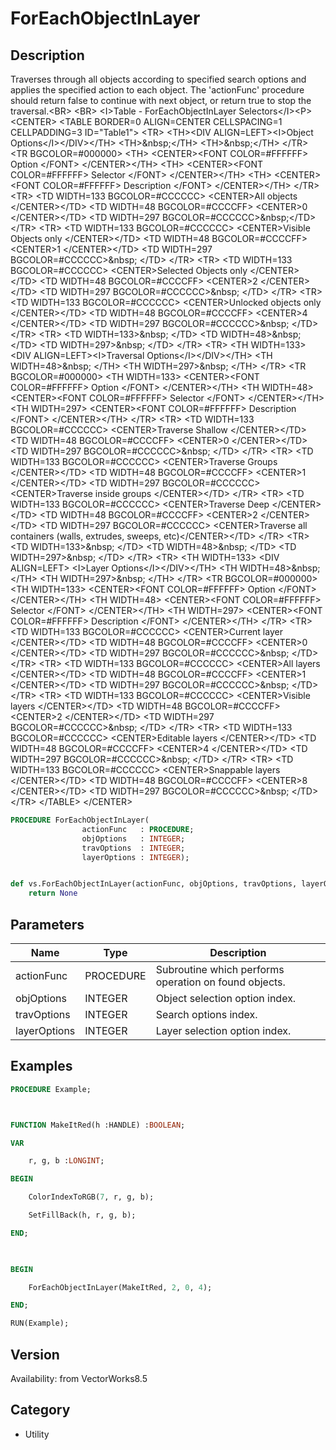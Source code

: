 # ForEachObjectInLayer

## Description
Traverses through all objects according to specified search options and applies the specified action to each object.  The 'actionFunc' procedure should return false to continue with next object, or return true to stop the traversal.&lt;BR&gt;
&lt;BR&gt;
&lt;I&gt;Table - ForEachObjectInLayer Selectors&lt;/I&gt;&lt;P&gt;
&lt;CENTER&gt;
&lt;TABLE BORDER=0 ALIGN=CENTER CELLSPACING=1 CELLPADDING=3 ID=&quot;Table1&quot;&gt;
	&lt;TR&gt; 
		&lt;TH&gt;&lt;DIV ALIGN=LEFT&gt;&lt;I&gt;Object Options&lt;/I&gt;&lt;/DIV&gt;&lt;/TH&gt;
		&lt;TH&gt;&amp;nbsp;&lt;/TH&gt;
		&lt;TH&gt;&amp;nbsp;&lt;/TH&gt;
	&lt;/TR&gt;
	&lt;TR BGCOLOR=#000000&gt; 
		&lt;TH&gt; &lt;CENTER&gt;&lt;FONT COLOR=#FFFFFF&gt; Option &lt;/FONT&gt; &lt;/CENTER&gt;&lt;/TH&gt;
		&lt;TH&gt; &lt;CENTER&gt;&lt;FONT COLOR=#FFFFFF&gt; Selector &lt;/FONT&gt; &lt;/CENTER&gt;&lt;/TH&gt;
		&lt;TH&gt; &lt;CENTER&gt;&lt;FONT COLOR=#FFFFFF&gt; Description &lt;/FONT&gt; &lt;/CENTER&gt;&lt;/TH&gt;
	&lt;/TR&gt;
	&lt;TR&gt; 
		&lt;TD WIDTH=133 BGCOLOR=#CCCCCC&gt; &lt;CENTER&gt;All objects  &lt;/CENTER&gt;&lt;/TD&gt;
		&lt;TD WIDTH=48 BGCOLOR=#CCCCFF&gt; &lt;CENTER&gt;0  &lt;/CENTER&gt;&lt;/TD&gt;
		&lt;TD WIDTH=297 BGCOLOR=#CCCCCC&gt;&amp;nbsp;&lt;/TD&gt;
	&lt;/TR&gt;
	&lt;TR&gt; 
		&lt;TD WIDTH=133 BGCOLOR=#CCCCCC&gt; &lt;CENTER&gt;Visible Objects only  &lt;/CENTER&gt;&lt;/TD&gt;
		&lt;TD WIDTH=48 BGCOLOR=#CCCCFF&gt; &lt;CENTER&gt;1  &lt;/CENTER&gt;&lt;/TD&gt;
		&lt;TD WIDTH=297 BGCOLOR=#CCCCCC&gt;&amp;nbsp; &lt;/TD&gt;
	&lt;/TR&gt;
	&lt;TR&gt; 
		&lt;TD WIDTH=133 BGCOLOR=#CCCCCC&gt; &lt;CENTER&gt;Selected Objects only  &lt;/CENTER&gt;&lt;/TD&gt;
		&lt;TD WIDTH=48 BGCOLOR=#CCCCFF&gt; &lt;CENTER&gt;2  &lt;/CENTER&gt;&lt;/TD&gt;
		&lt;TD WIDTH=297 BGCOLOR=#CCCCCC&gt;&amp;nbsp; &lt;/TD&gt;
	&lt;/TR&gt;
	&lt;TR&gt; 
		&lt;TD WIDTH=133 BGCOLOR=#CCCCCC&gt; &lt;CENTER&gt;Unlocked objects only  &lt;/CENTER&gt;&lt;/TD&gt;
		&lt;TD WIDTH=48 BGCOLOR=#CCCCFF&gt; &lt;CENTER&gt;4  &lt;/CENTER&gt;&lt;/TD&gt;
		&lt;TD WIDTH=297 BGCOLOR=#CCCCCC&gt;&amp;nbsp; &lt;/TD&gt;
	&lt;/TR&gt;
	&lt;TR&gt; 
		&lt;TD WIDTH=133&gt;&amp;nbsp; &lt;/TD&gt;
		&lt;TD WIDTH=48&gt;&amp;nbsp; &lt;/TD&gt;
		&lt;TD WIDTH=297&gt;&amp;nbsp; &lt;/TD&gt;
	&lt;/TR&gt;
	&lt;TR&gt; 
		&lt;TH WIDTH=133&gt; &lt;DIV ALIGN=LEFT&gt;&lt;I&gt;Traversal Options&lt;/I&gt;&lt;/DIV&gt;&lt;/TH&gt;
		&lt;TH WIDTH=48&gt;&amp;nbsp; &lt;/TH&gt;
		&lt;TH WIDTH=297&gt;&amp;nbsp; &lt;/TH&gt;
	&lt;/TR&gt;
	&lt;TR BGCOLOR=#000000&gt; 
		&lt;TH WIDTH=133&gt; &lt;CENTER&gt;&lt;FONT COLOR=#FFFFFF&gt; Option &lt;/FONT&gt; &lt;/CENTER&gt;&lt;/TH&gt;
		&lt;TH WIDTH=48&gt; &lt;CENTER&gt;&lt;FONT COLOR=#FFFFFF&gt; Selector &lt;/FONT&gt; &lt;/CENTER&gt;&lt;/TH&gt;
		&lt;TH WIDTH=297&gt; &lt;CENTER&gt;&lt;FONT COLOR=#FFFFFF&gt; Description &lt;/FONT&gt; &lt;/CENTER&gt;&lt;/TH&gt;
	&lt;/TR&gt;
	&lt;TR&gt; 
		&lt;TD WIDTH=133 BGCOLOR=#CCCCCC&gt; &lt;CENTER&gt;Traverse Shallow &lt;/CENTER&gt;&lt;/TD&gt;
		&lt;TD WIDTH=48 BGCOLOR=#CCCCFF&gt; &lt;CENTER&gt;0 &lt;/CENTER&gt;&lt;/TD&gt;
		&lt;TD WIDTH=297 BGCOLOR=#CCCCCC&gt;&amp;nbsp; &lt;/TD&gt;
	&lt;/TR&gt;
	&lt;TR&gt; 
		&lt;TD WIDTH=133 BGCOLOR=#CCCCCC&gt; &lt;CENTER&gt;Traverse Groups  &lt;/CENTER&gt;&lt;/TD&gt;
		&lt;TD WIDTH=48 BGCOLOR=#CCCCFF&gt; &lt;CENTER&gt;1  &lt;/CENTER&gt;&lt;/TD&gt;
		&lt;TD WIDTH=297 BGCOLOR=#CCCCCC&gt; &lt;CENTER&gt;Traverse inside groups  &lt;/CENTER&gt;&lt;/TD&gt;
	&lt;/TR&gt;
	&lt;TR&gt; 
		&lt;TD WIDTH=133 BGCOLOR=#CCCCCC&gt; &lt;CENTER&gt;Traverse Deep  &lt;/CENTER&gt;&lt;/TD&gt;
		&lt;TD WIDTH=48 BGCOLOR=#CCCCFF&gt; &lt;CENTER&gt;2  &lt;/CENTER&gt;&lt;/TD&gt;
		&lt;TD WIDTH=297 BGCOLOR=#CCCCCC&gt; &lt;CENTER&gt;Traverse all containers (walls, extrudes, sweeps, etc)&lt;/CENTER&gt;&lt;/TD&gt;
	&lt;/TR&gt;
	&lt;TR&gt; 
		&lt;TD WIDTH=133&gt;&amp;nbsp; &lt;/TD&gt;
		&lt;TD WIDTH=48&gt;&amp;nbsp; &lt;/TD&gt;
		&lt;TD WIDTH=297&gt;&amp;nbsp; &lt;/TD&gt;
	&lt;/TR&gt;
	&lt;TR&gt; 
		&lt;TH WIDTH=133&gt; &lt;DIV ALIGN=LEFT&gt; &lt;I&gt;Layer Options&lt;/I&gt;&lt;/DIV&gt;&lt;/TH&gt;
		&lt;TH WIDTH=48&gt;&amp;nbsp; &lt;/TH&gt;
		&lt;TH WIDTH=297&gt;&amp;nbsp; &lt;/TH&gt;
	&lt;/TR&gt;
	&lt;TR BGCOLOR=#000000&gt; 
		&lt;TH WIDTH=133&gt; &lt;CENTER&gt;&lt;FONT COLOR=#FFFFFF&gt; Option &lt;/FONT&gt; &lt;/CENTER&gt;&lt;/TH&gt;
		&lt;TH WIDTH=48&gt; &lt;CENTER&gt;&lt;FONT COLOR=#FFFFFF&gt; Selector &lt;/FONT&gt; &lt;/CENTER&gt;&lt;/TH&gt;
		&lt;TH WIDTH=297&gt; &lt;CENTER&gt;&lt;FONT COLOR=#FFFFFF&gt; Description &lt;/FONT&gt; &lt;/CENTER&gt;&lt;/TH&gt;
	&lt;/TR&gt;
	&lt;TR&gt; 
		&lt;TD WIDTH=133 BGCOLOR=#CCCCCC&gt; &lt;CENTER&gt;Current layer  &lt;/CENTER&gt;&lt;/TD&gt;
		&lt;TD WIDTH=48 BGCOLOR=#CCCCFF&gt; &lt;CENTER&gt;0  &lt;/CENTER&gt;&lt;/TD&gt;
		&lt;TD WIDTH=297 BGCOLOR=#CCCCCC&gt;&amp;nbsp; &lt;/TD&gt;
	&lt;/TR&gt;
	&lt;TR&gt; 
		&lt;TD WIDTH=133 BGCOLOR=#CCCCCC&gt; &lt;CENTER&gt;All layers  &lt;/CENTER&gt;&lt;/TD&gt;
		&lt;TD WIDTH=48 BGCOLOR=#CCCCFF&gt; &lt;CENTER&gt;1  &lt;/CENTER&gt;&lt;/TD&gt;
		&lt;TD WIDTH=297 BGCOLOR=#CCCCCC&gt;&amp;nbsp; &lt;/TD&gt;
	&lt;/TR&gt;
	&lt;TR&gt; 
		&lt;TD WIDTH=133 BGCOLOR=#CCCCCC&gt; &lt;CENTER&gt;Visible layers  &lt;/CENTER&gt;&lt;/TD&gt;
		&lt;TD WIDTH=48 BGCOLOR=#CCCCFF&gt; &lt;CENTER&gt;2  &lt;/CENTER&gt;&lt;/TD&gt;
		&lt;TD WIDTH=297 BGCOLOR=#CCCCCC&gt;&amp;nbsp; &lt;/TD&gt;
	&lt;/TR&gt;
	&lt;TR&gt; 
		&lt;TD WIDTH=133 BGCOLOR=#CCCCCC&gt; &lt;CENTER&gt;Editable layers  &lt;/CENTER&gt;&lt;/TD&gt;
		&lt;TD WIDTH=48 BGCOLOR=#CCCCFF&gt; &lt;CENTER&gt;4  &lt;/CENTER&gt;&lt;/TD&gt;
		&lt;TD WIDTH=297 BGCOLOR=#CCCCCC&gt;&amp;nbsp; &lt;/TD&gt;
	&lt;/TR&gt;
	&lt;TR&gt; 
		&lt;TD WIDTH=133 BGCOLOR=#CCCCCC&gt; &lt;CENTER&gt;Snappable layers  &lt;/CENTER&gt;&lt;/TD&gt;
		&lt;TD WIDTH=48 BGCOLOR=#CCCCFF&gt; &lt;CENTER&gt;8  &lt;/CENTER&gt;&lt;/TD&gt;
		&lt;TD WIDTH=297 BGCOLOR=#CCCCCC&gt;&amp;nbsp; &lt;/TD&gt;
	&lt;/TR&gt;
&lt;/TABLE&gt;
&lt;/CENTER&gt;

```pascal
PROCEDURE ForEachObjectInLayer(
				actionFunc   : PROCEDURE;
				objOptions   : INTEGER;
				travOptions  : INTEGER;
				layerOptions : INTEGER);
```

```python

def vs.ForEachObjectInLayer(actionFunc, objOptions, travOptions, layerOptions):
    return None
```

## Parameters
|Name|Type|Description|
|---|---|---|
|actionFunc|PROCEDURE|Subroutine which performs operation on found objects.|
|objOptions|INTEGER|Object selection option index.|
|travOptions|INTEGER|Search options index.|
|layerOptions|INTEGER|Layer selection option index.|

## Examples
```pascal
PROCEDURE Example;



FUNCTION MakeItRed(h :HANDLE) :BOOLEAN;

VAR

	r, g, b :LONGINT;

BEGIN

	ColorIndexToRGB(7, r, g, b);

	SetFillBack(h, r, g, b);

END;

	

BEGIN

	ForEachObjectInLayer(MakeItRed, 2, 0, 4);

END;

RUN(Example);


```

## Version
Availability: from VectorWorks8.5
## Category
* Utility

